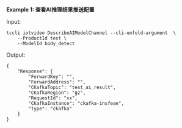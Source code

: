 **Example 1: 查看AI推理结果推送配置**



Input: 

```
tccli iotvideo DescribeAIModelChannel --cli-unfold-argument  \
    --ProductId test \
    --ModelId body_detect
```

Output: 
```
{
    "Response": {
        "ForwardKey": "",
        "ForwardAddress": "",
        "CKafkaTopic": "test_ai_result",
        "CKafkaRegion": "gz",
        "RequestId": "xx",
        "CKafkaInstance": "ckafka-insfeae",
        "Type": "ckafka"
    }
}
```

